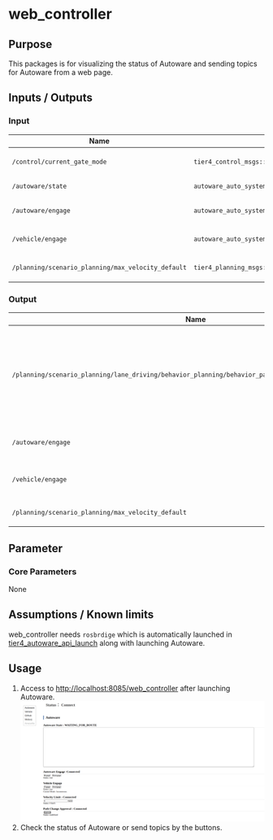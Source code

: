 # web_controller

## Purpose

This packages is for visualizing the status of Autoware and sending topics for Autoware from a web page.

## Inputs / Outputs

### Input

| Name                                               | Type                                            | Description                  |
| -------------------------------------------------- | ----------------------------------------------- | ---------------------------- |
| `/control/current_gate_mode`                       | `tier4_control_msgs::msg::GateMode`             | Gate mode (AUTO or EXTERNAL) |
| `/autoware/state`                                  | `autoware_auto_system_msgs::msg::AutowareState` | State of Autoware            |
| `/autoware/engage`                                 | `autoware_auto_system_msgs::msg::Engage`        | Engage signal for Autoware   |
| `/vehicle/engage`                                  | `autoware_auto_system_msgs::msg::Engage`        | Engage signal for a vehicle  |
| `/planning/scenario_planning/max_velocity_default` | `tier4_planning_msgs::msg::VelocityLimit`       | Max velocity of Autoware     |

### Output

| Name                                                                                                    | Type                                      | Description                                                                               |
| ------------------------------------------------------------------------------------------------------- | ----------------------------------------- | ----------------------------------------------------------------------------------------- |
| `/planning/scenario_planning/lane_driving/behavior_planning/behavior_path_planner/path_change_approval` | `tier4_planning_msgs::msg::Approval`      | Send an approval signal for path change request such as lane change or obstacle avoidance |
| `/autoware/engage`                                                                                      | `autoware_auto_system_msgs::msg::Engage`  | Send an engage signal for Autoware                                                        |
| `/vehicle/engage`                                                                                       | `autoware_auto_system_msgs::msg::Engage`  | Send an engage signal for a vehicle                                                       |
| `/planning/scenario_planning/max_velocity_default`                                                      | `tier4_planning_msgs::msg::VelocityLimit` | Set a max velocity of Autoware                                                            |

## Parameter

### Core Parameters

None

## Assumptions / Known limits

web_controller needs `rosbrdige` which is automatically launched in [tier4_autoware_api_launch](https://github.com/autowarefoundation/autoware.universe/pull/779/files) along with launching Autoware.

## Usage

1. Access to <http://localhost:8085/web_controller> after launching Autoware.
   ![select_panel](./images/web_controller.png)
2. Check the status of Autoware or send topics by the buttons.

